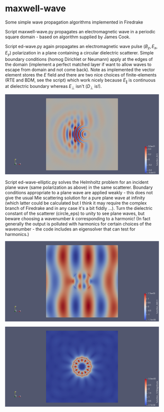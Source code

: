 # maxwell-wave
Some simple wave propagation algorithms implemented in Firedrake

Script maxwell-wave.py propagates an electromagnetic wave in a periodic square domain - based on algorithm supplied by James Cook.

Script ed-wave.py again propagates an electromagnetic wave pulse $(B_z, E_x, E_y)$ polarization in a plane containing a circular dielectric scatterer.  Simple boundary conditions (homog Dirichlet or Neumann) apply at the edges of the domain (implement a perfect matched layer if want to allow waves to escape from domain and not come back).  Note as implemented the vector element stores the $E$ field and there are two nice choices of finite-elements (RTE and BDM, see the script) which work nicely because $E_{\parallel}$ is continuous at dielectric boundary whereas $E_{\perp}$ isn't ($D_{\perp}$ is!).

![ed-wave1](png/ed_wave1.png "Magnetic component of the wave during scattering - generated by ed-wave.")

Script ed-wave-elliptic.py solves the Helmholtz problem for an incident plane wave (same polarization as above) in the same scatterer.  Boundary conditions appropriate to a plane wave are applied weakly - this does not give the usual Mie scattering solution for a pure plane wave at infinity (which latter could be calculated but I think it may require the complex branch of Firedrake and in any case it's a bit fiddly ...).  Turn the dielectric constant of the scatterer (circle_eps) to unity to see plane waves, but beware choosing a wavenumber $k$ corresponding to a harmonic!  (In fact generally the output is polluted with harmonics for certain choices of the wavenumber - the code includes an eigensolver that can test for harmonics.)

![ed-wave-elliptic1](png/ed_wave_elliptic1.png "y-component of the electric field of the Helmholtz problem - generated by ed-wave-elliptic.")

![ed-wave-harmonic](png/harmonic.png "Electric field amplitude for near-harmonic at $k_x = \frac{196}{50} \pi$, obtained by eigensolver in ed-wave-elliptic.py.")
